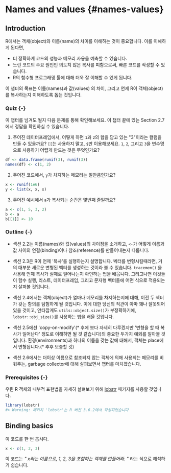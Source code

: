 # Names and values {#names-values}




## Introduction

R에서는 객체(object)와 이름(name)의 차이를 이해하는 것이 중요합니다. 이를 이해하게 된다면,

* 더 정확하게 코드의 성능과 메모리 사용을 예측할 수 있습니다.
* 느린 코드의 주요 원인인 의도치 않은 복사를 피함으로써, 빠른 코드를 작성할 수 있습니다.
* R의 함수형 프로그래밍 툴에 대해 더욱 잘 이해할 수 있게 됩니다.

이 챕터의 목표는 이름(names)과 값(values) 의 차이, 그리고 언제 R이 객체(object)를 복사하는지 이해하도록 돕는 것입니다.


### Quiz {-}

이 챕터를 넘겨도 될지 다음 문제를 통해 확인해보세요. 이 챕터 끝에 있는 Section 2.7에서 정답을 확인하실 수 있습니다.

1. 주어진 데이터프레임에서, 어떻게 하면 `1`과 `2`의 합을 담고 있는 "3"이라는 컬럼을 만들 수 있을까요? `[[`는 사용하지 말고, `$`만 이용해보세요. `1`, `2`, 그리고 `3`을 변수명으로 사용하기 어렵게 만드는 것은 무엇인가요?


```r
df <- data.frame(runif(3), runif(3))
names(df) <- c(1, 2)
```

2. 주어진 코드에서, `y`가 차지하는 메모리는 얼만큼인가요?


```r
x <- runif(1e6)
y <- list(x, x, x)
```

3. 주어진 예시에서 `a`가 복사되는 순간은 몇번째 줄일까요?


```r
a <- c(1, 5, 3, 2)
b <- a
b[[1]] <- 10
```


### Outline {-}

* 섹션 2.2는 이름(names)와 값(values)의 차이점을 소개하고, `<-`가 어떻게 이름과 값 사이의 연결(binding)이나 참조(reference)를 만들어내는지 다룹니다.

* 섹션 2.3은 R이 언제 '복사'를 실행하는지 설명합니다. 벡터를 변형시킬때라면, 거의 대부분 새로운 변형된 벡터를 생성하는 것이라 볼 수 있습니다. `tracemem()` 을 사용해 언제 복사가 실제로 일어나는지 확인하는 법을 배웁니다. 그리고나면 이것들이 함수 실행, 리스트, 데이터프레임, 그리고 문자형 벡터들에 어떤 식으로 적용되는지 살펴볼 것입니다.

* 섹션 2.4에서는 객체(object)가 얼마나 메모리를 차지하는지에 대해, 이전 두 섹터가 갖는 함의를 탐험하게 될 것입니다. 이에 대한 당신의 직관이 아마 꽤나 잘못되어 있을 것이고, 안타깝게도 `utils::object.size()`가 부정확하기에, `lobstr::obj_size()`를 사용하는 법을 배울 것입니다.

* 섹션 2.5에선 'copy-on-modify'(* 후에 보다 자세히 다루겠지만 '변형을 할 때 복사가 일어난다' 정도로 이해하면 될 것 같습니다)의 중요한 두가지 예외를 알아볼 것입니다. 환경(environments)과 하나의 이름을 갖는 값에 대해서, 객체는 place에서 변형됩니다.(* 추후 보충할 것)

* 섹션 2.6에서는 더이상 이름으로 참조되지 않는 객체에 의해 사용되는 메모리를 비워주는, garbage collector에 대해 살펴보면서 챕터를 마치겠습니다.


### Prerequisites {-}

우린 R 객체의 내부적 표현법을 자세히 살펴보기 위해 [lobstr](https://github.com/r-lib/lobstr) 패키지를 사용할 것입니다.


```r
library(lobstr)
#> Warning: 패키지 'lobstr'는 R 버전 3.6.2에서 작성되었습니다
```


## Binding basics

이 코드를 한 번 봅시다.


```r
x <- c(1, 2, 3)
```

이 코드는 *" x라는 이름으로, 1, 2, 3을 포함하는 객체를 만들어라. "* 라는 식으로 해석하기 쉽습니다. 











